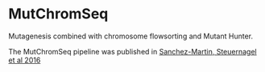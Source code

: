# MutChromSeq
Mutagenesis combined with chromosome flowsorting and Mutant Hunter.

The MutChromSeq pipeline was published in [Sanchez-Martin, Steuernagel et al 2016](https://genomebiology.biomedcentral.com/articles/10.1186/s13059-016-1082-1)
